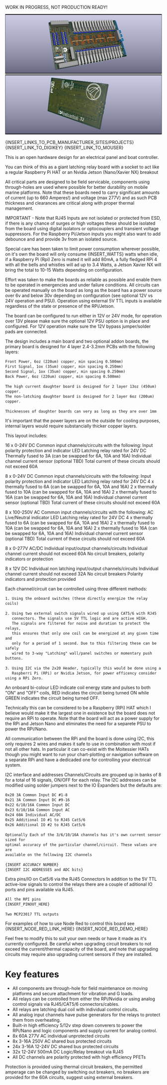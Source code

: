 WORK IN PROGRESS, NOT PRODUCTION READY!

![Boatcontrol Rendering_Front](images/boatcontrol-front.png)
![Boatcontrol Rendering_Front](images/boatcontrol-back.png)

{INSERT_LINKS_TO_PCB_MANUFACTURER_SITES/PROJECTS}
{INSERT_LINK_TO_DIGIKEY}
{INSERT_LINK_TO_MOUSER}

This is an open hardware design for an electrical panel and boat controller.

You can think of this as a giant latching relay board with a socket to act like
a regular Raspberry Pi HAT or an Nvidia Jetson (Nano/Xavier NX) breakout

All critical parts are designed to be field servicable, components using
through-holes are used where possible for better durability on mobile marine
platforms. Note that these boards need to carry significant amounts of current
(up to 660 Amperes!) and voltage (max 277V) and as such PCB thickness and
clearances are critical along with proper thermal management.

IMPORTANT - Note that RJ45 Inputs are not isolated or protected from ESD, if there is any
chance of surges or high voltages these should be isolated from the board using
digital isolators or optocouplers and transient voltage suppressors. For the
Raspberry Pi/Jetson inputs you might also want to add debounce and and provide
3v from an isolated source.

Special care has been taken to limit power consumption wherever possible, on
it's own the board will only consume {INSERT_WATTS} watts when idle, if a
Raspberry Pi (Rpi) Zero is mated it will add 80mA, a fully fledged RPi 4
with all the bells and whistles will ad up to 3.4 Watts, a Jetson Xavier NX
will bring the total to 10-15 Watts depending on configuration.

Effort was taken to make the boards as reliable as possible and enable them to
be operated in emergencies and under failure conditions. All circuits can be
operated manually on the board as long as the board has a power source over 6v
and below 30v depending on configuration (see optional 12V vs 24V operation and
PSU). Operation using external 5V TTL inputs is available regardless of the
state or presence of the RPi/Jetson.

The board can be configured to run either in 12V or 24V mode, for operation
over 13V please make sure the optional 12V PSU option is in place and
configured. For 12V operation make sure the 12V bypass jumper/solder pads are
connected.

The design includes a main board and two optional addon boards, the primary
board is designed for 4 layer 2.4-3.2mm PCBs with the following layers:

    Front Power, 6oz (220um) copper, min spacing 0.500mm)
    First Signal, 1ox (35um) copper, min spacing 0.250mm)
    Second Signal, 1ox (35um) copper, min spacing 0.250mm)
    Back Power, 6oz (220um) copper, min spacing 0.500mm)

    The high current daughter board is designed for 2 layer 13oz (450um) copper.
    The non-latching daughter board is designed for 2 layer 6oz (200um) copper.

    Thicknesses of daughter boards can very as long as they are over 1mm

It's important that the power layers are on the outside for cooling purposes,
internal layers would require substancially thicker copper layers.

This layout includes:

16 x 0-24V DC Common input channels/circuits with the following:
    Input polarity protection and indicator LED
    Latching relay rated for 24V DC
    Thermally fused to 3A (can be swapped for 6A, 10A and 16A)
    Individual channel current sensor (optional TBD)
    Total current of these circuits should not exceed 60A

8 x 0-24V DC Common input channels/circuits with the following:
    Input polarity protection and indicator LED
    Latching relay rated for 24V DC
    4 x thermally fused to 6A (can be swapped for 6A, 10A and 16A)
    2 x thermally fused to 10A (can be swapped for 6A, 10A and 16A)
    2 x thermally fused to 16A (can be swapped for 6A, 10A and 16A)
    Individual channel current sensor (optional TBD)
    Total current of these circuits should not exceed 60A

8 x 100-250V AC Common input channels/circuits with the following:
    AC Live/Neutral indicator LED
    Latching relay rated for 24V DC
    4 x thermally fused to 6A (can be swapped for 6A, 10A and 16A)
    2 x thermally fused to 10A (can be swapped for 6A, 10A and 16A)
    2 x thermally fused to 16A (can be swapped for 6A, 10A and 16A)
    Individual channel current sensor (optional TBD)
    Total current of these circuits should not exceed 60A

8 x 0-277V AC/DC Individual input/output channels/circuits
    Individual channel current should not exceed 60A
    No circuit breakers, polarity indicators or protection

8 x 12V DC Individual non latching input/output channels/circuits
    Individual channel current should not exceed 32A
    No circuit breakers
    Polarity indicators and protection provided


Each channel/circuit can be controlled using three different methods:

    1. Using the onboard switches (these directly energize the relay coils)

    2. Using two external switch signals wired up using CAT5/6 with RJ45
       connectors. The signals use 5V TTL logic and are active HIGH.
       The signals are filtered for noise and duration to protect the relays,
       this ensures that only one coil can be energized at any given time and
       only for a period of 1 second. Due to this filtering these can be safely
       wired to 3-way "Latching" wall/panel switches or momentary push buttons.

    3. Using I2C via the 2x20 Header, typically this would be done using a
       Raspberri Pi (RPi) or Nvidia Jetson, for power efficency consider using a RPi Zero.

An onboard bi-colour LED indicate coil energy state and pulses to both "ON" and
"OFF" coils, RED indicates the circuit being turned ON while GREEN indicates
the circuit being turned OFF.

Technically this can be considered to be a Raspberry (RPi) HAT which I believe would make
it the largest one in existence but the board does not require an RPi to
operate. Note that the board will act as a power supply for the RPi and Jetson
Nano and eliminates the need for a separete PSU to power the RPi/Nano.

All communication between the RPi and the board is done using I2C, this only
requires 2 wires and makes it safe to use in combination with most if not all
other hats. In particular it can co-exist with the Moitessier HATs though you
might want to run your chart-plotting or navigation software on a separate RPi
and have a dedicaded one for controlling your electrical system.

I2C interface and addresses
    Channels/Circuits are grouped up in banks of 8 for a total of 16 signals,
    ON/OFF for each relay. The I2C addresses can be modified using solder
    jumpers next to the IO Expanders but the defaults are:

    0x20 3A Common Input DC #1-8
    0x21 3A Common Input DC #9-16
    0x22 6/10/16A Common Input DC
    0x23 6/10/16A Common Input AC
    0x24 60A Individual AC/DC
    0x25 Additional IO #1 to RJ45 Cat5/6
    0x26 Additional IO #2 to RJ45 Cat5/6

    Optionally Each of the 3/6/10/16A channels has it's own current sensor sized for
    optimal accuracy of the particular channel/circuit. These values are are
    available on the following I2C channels

    {INSERT ACCURACY NUMBER}
    {INSERT I2C ADDRESSES and ADC bits}

Extra pins/IO on Cat5/6 via the RJ45 Connectors
    In addition to the 5V TTL active-low signals to control the relays there
    are a couple of aditional IO ports and pins available via RJ45.

    All the RPI pins
    {INSERT_PINOUT_HERE}

    Two MCP23017 TTL outputs


For examples of how to use Node Red to control this board see
    {INSERT_NODE_RED_LINK_HERE}
    {INSERT_NODE_RED_DEMO_HERE}

Feel free to modify this to suit your own needs or have it made as it's
currently configured. Be careful when upgrading circuit breakers to not exceed the
current/thermal capacity of the board, and note that upgrading circuits may
require also upgrading current sensors if they are installed.

# Key features
* All components are through-hole for field maintenance on moving platforms and secure attachment for vibration and G loads.
* All relays can be controlled from either the RPi/Nvidia  or using analog control signals via RJ45/CAT5/6 connectors/cables.
* All relays are latching dual coil with individual control circuits.
* All analog input channels have pulse generators for the relays to protect them from overheating.
* Built-in high efficiency 5/12v step down converers to power the RPi/Nano and logic components and supply current for analog control.
* 8x 60A 277V AC individual unprotected circuits
* 8x 3-16A 250V AC shared bus protected circuits
* 24x 3-16A 12-24V DC shared bus protected circuits
* 32x 12-24V 500mA DC Logic/Relay breakout via RJ45
* All DC channels are polarity protected with high efficiency PFETs

Protection is provided using thermal circuit breakers, the permitted amperage can be changed by switching out breakers, no breakers are provided for the 60A circuits, suggest using external breakers.
